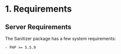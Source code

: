 # 1. Requirements

## Server Requirements

The Sanitizer package has a few system requirements:

    - PHP >= 5.5.9
